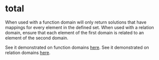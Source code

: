 # total

When used with a function domain will only return solutions that have mappings for every element in the defined set.
When used with a relation domain, ensure that each element of the first domain is related to an element of the second domain.

See it demonstrated on function domains [here](https://github.com/conjure-cp/conjure/blob/main/docs/notebooks/functionDemonstration.ipynb).
See it demonstrated on relation domains [here](https://github.com/conjure-cp/conjure/blob/main/docs/notebooks/RelationDomains.ipynb).